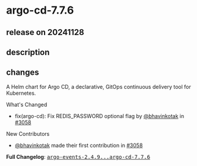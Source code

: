 # argo-cd-7.7.6

## release on 20241128

## description

## changes

A Helm chart for Argo CD, a declarative, GitOps continuous delivery tool for Kubernetes.

What's Changed

* fix(argo-cd): Fix REDIS_PASSWORD optional flag by <a class="user-mention notranslate" data-hovercard-type="user" data-hovercard-url="/users/bhavinkotak/hovercard" data-octo-click="hovercard-link-click" data-octo-dimensions="link_type:self" href="https://github.com/bhavinkotak">@bhavinkotak</a> in <a class="issue-link js-issue-link" data-error-text="Failed to load title" data-id="2699776034" data-permission-text="Title is private" data-url="https://github.com/argoproj/argo-helm/issues/3058" data-hovercard-type="pull_request" data-hovercard-url="/argoproj/argo-helm/pull/3058/hovercard" href="https://github.com/argoproj/argo-helm/pull/3058">#3058</a>

New Contributors

* <a class="user-mention notranslate" data-hovercard-type="user" data-hovercard-url="/users/bhavinkotak/hovercard" data-octo-click="hovercard-link-click" data-octo-dimensions="link_type:self" href="https://github.com/bhavinkotak">@bhavinkotak</a> made their first contribution in <a class="issue-link js-issue-link" data-error-text="Failed to load title" data-id="2699776034" data-permission-text="Title is private" data-url="https://github.com/argoproj/argo-helm/issues/3058" data-hovercard-type="pull_request" data-hovercard-url="/argoproj/argo-helm/pull/3058/hovercard" href="https://github.com/argoproj/argo-helm/pull/3058">#3058</a>

<strong>Full Changelog</strong>: <a class="commit-link" href="https://github.com/argoproj/argo-helm/compare/argo-events-2.4.9...argo-cd-7.7.6"><tt>argo-events-2.4.9...argo-cd-7.7.6</tt></a>

